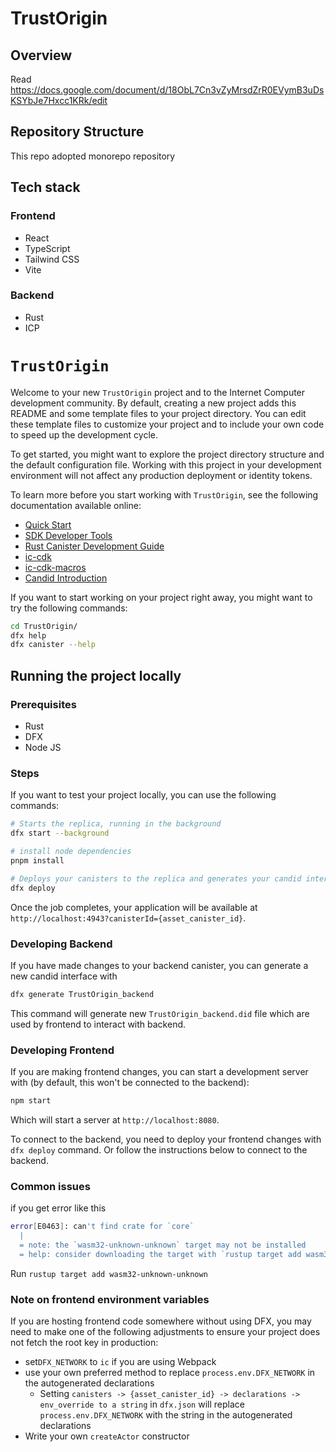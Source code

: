 # TrustOrigin
## Overview
Read https://docs.google.com/document/d/18ObL7Cn3vZyMrsdZrR0EVymB3uDsKSYbJe7Hxcc1KRk/edit

## Repository Structure
This repo adopted monorepo repository

## Tech stack
### Frontend
- React
- TypeScript
- Tailwind CSS
- Vite

### Backend
- Rust
- ICP

# `TrustOrigin`

Welcome to your new `TrustOrigin` project and to the Internet Computer development community. By default, creating a new project adds this README and some template files to your project directory. You can edit these template files to customize your project and to include your own code to speed up the development cycle.

To get started, you might want to explore the project directory structure and the default configuration file. Working with this project in your development environment will not affect any production deployment or identity tokens.

To learn more before you start working with `TrustOrigin`, see the following documentation available online:

- [Quick Start](https://internetcomputer.org/docs/current/developer-docs/setup/deploy-locally)
- [SDK Developer Tools](https://internetcomputer.org/docs/current/developer-docs/setup/install)
- [Rust Canister Development Guide](https://internetcomputer.org/docs/current/developer-docs/backend/rust/)
- [ic-cdk](https://docs.rs/ic-cdk)
- [ic-cdk-macros](https://docs.rs/ic-cdk-macros)
- [Candid Introduction](https://internetcomputer.org/docs/current/developer-docs/backend/candid/)

If you want to start working on your project right away, you might want to try the following commands:

```bash
cd TrustOrigin/
dfx help
dfx canister --help
```

## Running the project locally

### Prerequisites
- Rust
- DFX
- Node JS

### Steps
If you want to test your project locally, you can use the following commands:

```bash
# Starts the replica, running in the background
dfx start --background

# install node dependencies
pnpm install

# Deploys your canisters to the replica and generates your candid interface
dfx deploy
```


Once the job completes, your application will be available at `http://localhost:4943?canisterId={asset_canister_id}`.

### Developing Backend

If you have made changes to your backend canister, you can generate a new candid interface with

```bash
dfx generate TrustOrigin_backend
```

This command will generate new `TrustOrigin_backend.did` file which are used by frontend to interact with backend.

### Developing Frontend

If you are making frontend changes, you can start a development server with (by default, this won't be connected to the backend):

```bash
npm start
```

Which will start a server at `http://localhost:8080`.

To connect to the backend, you need to deploy your frontend changes with `dfx deploy` command. Or follow the instructions below to connect to the backend.

### Common issues
if you get error like this
```sh
error[E0463]: can't find crate for `core`
  |
  = note: the `wasm32-unknown-unknown` target may not be installed
  = help: consider downloading the target with `rustup target add wasm32-unknown-unknown`
```

Run `rustup target add wasm32-unknown-unknown`

### Note on frontend environment variables

If you are hosting frontend code somewhere without using DFX, you may need to make one of the following adjustments to ensure your project does not fetch the root key in production:

- set`DFX_NETWORK` to `ic` if you are using Webpack
- use your own preferred method to replace `process.env.DFX_NETWORK` in the autogenerated declarations
  - Setting `canisters -> {asset_canister_id} -> declarations -> env_override to a string` in `dfx.json` will replace `process.env.DFX_NETWORK` with the string in the autogenerated declarations
- Write your own `createActor` constructor
